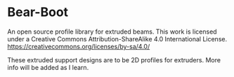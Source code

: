 # Bear-Boot
An open source profile library for extruded beams.
This work is licensed under a Creative Commons Attribution-ShareAlike 4.0 International License.
https://creativecommons.org/licenses/by-sa/4.0/

These extruded support designs are to be 2D profiles for extruders. More info will be added as I learn.
